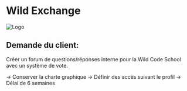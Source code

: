 # Wild Exchange

![Logo](http://i.imgur.com/2d8PTX8.png)

## Demande du client:

Créer un forum de questions/réponses interne pour la Wild Code School avec un système de vote.

-> Conserver la charte graphique
-> Définir des accès suivant le profil
-> Délai de 6 semaines

